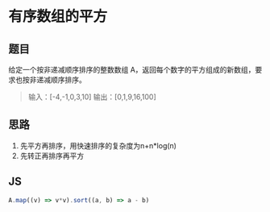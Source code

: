 # 有序数组的平方
## 题目
给定一个按非递减顺序排序的整数数组 A，返回每个数字的平方组成的新数组，要求也按非递减顺序排序。
> 输入：[-4,-1,0,3,10]
> 输出：[0,1,9,16,100]
## 思路
1. 先平方再排序，用快速排序的复杂度为n+n*log(n)
2. 先转正再排序再平方
## JS
```js
A.map((v) => v*v).sort((a, b) => a - b)
```